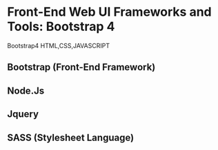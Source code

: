# Front-End Web UI Frameworks and Tools: Bootstrap 4
Bootstrap4
HTML,CSS,JAVASCRIPT
## Bootstrap (Front-End Framework)
## Node.Js
## Jquery
## SASS (Stylesheet Language)
